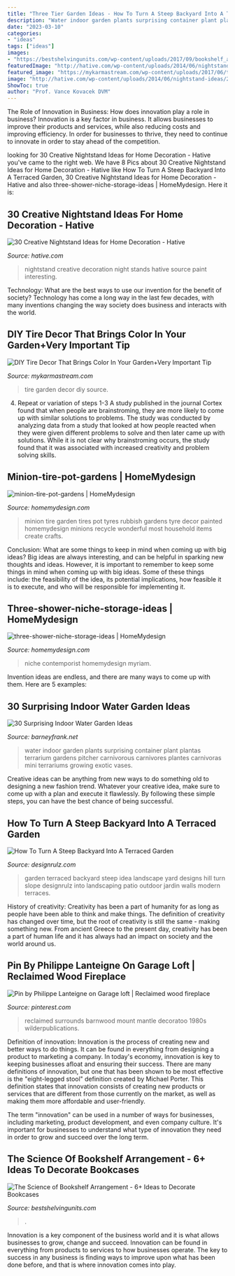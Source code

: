 ```yaml
---
title: "Three Tier Garden Ideas - How To Turn A Steep Backyard Into A Terraced Garden"
description: "Water indoor garden plants surprising container plant plantas terrarium gardens pitcher carnivorous carnivores plantes carnivoras mini terrariums growing exotic vases"
date: "2023-03-10"
categories:
- "ideas"
tags: ["ideas"]
images:
- "https://bestshelvingunits.com/wp-content/uploads/2017/09/bookshelf_arrangement_layout1.jpg"
featuredImage: "http://hative.com/wp-content/uploads/2014/06/nightstand-ideas/26-creative-nightstand-ideas.jpg"
featured_image: "https://mykarmastream.com/wp-content/uploads/2017/06/tire-garden-decor-11.jpg"
image: "http://hative.com/wp-content/uploads/2014/06/nightstand-ideas/26-creative-nightstand-ideas.jpg"
ShowToc: true
author: "Prof. Vance Kovacek DVM"
---
```



The Role of Innovation in Business: How does innovation play a role in business?
Innovation is a key factor in business. It allows businesses to improve their products and services, while also reducing costs and improving efficiency. In order for businesses to thrive, they need to continue to innovate in order to stay ahead of the competition.

	

		
looking for 30 Creative Nightstand Ideas for Home Decoration - Hative you've came to the right web. We have 8 Pics about 30 Creative Nightstand Ideas for Home Decoration - Hative like How To Turn A Steep Backyard Into A Terraced Garden, 30 Creative Nightstand Ideas for Home Decoration - Hative and also three-shower-niche-storage-ideas | HomeMydesign. Here it is:
		
    
## 30 Creative Nightstand Ideas For Home Decoration - Hative

<img loading=lazy src="http://hative.com/wp-content/uploads/2014/06/nightstand-ideas/26-creative-nightstand-ideas.jpg" onerror="this.onerror=null;this.src='https://tse1.mm.bing.net/th?id=OIP.Kpn5D3Uffo6GMB_cUI4ZAAHaJ4&amp;pid=15.1';" alt="30 Creative Nightstand Ideas for Home Decoration - Hative">

_Source: hative.com_

>nightstand creative decoration night stands hative source paint interesting. 

	

Technology: What are the best ways to use our invention for the benefit of society?
Technology has come a long way in the last few decades, with many inventions changing the way society does business and interacts with the world.

    
## DIY Tire Decor That Brings Color In Your Garden+Very Important Tip

<img loading=lazy src="https://mykarmastream.com/wp-content/uploads/2017/06/tire-garden-decor-11.jpg" onerror="this.onerror=null;this.src='https://tse2.mm.bing.net/th?id=OIP.V51Bwf78I7zI6UEJtbLP9wHaJ4&amp;pid=15.1';" alt="DIY Tire Decor That Brings Color In Your Garden+Very Important Tip">

_Source: mykarmastream.com_

>tire garden decor diy source. 

	

4. Repeat or variation of steps 1-3
A study published in the journal Cortex found that when people are brainstroming, they are more likely to come up with similar solutions to problems. The study was conducted by analyzing data from a study that looked at how people reacted when they were given different problems to solve and then later came up with solutions. While it is not clear why brainstroming occurs, the study found that it was associated with increased creativity and problem solving skills.

    
## Minion-tire-pot-gardens | HomeMydesign

<img loading=lazy src="https://homemydesign.com/wp-content/uploads/2015/08/minion-tire-pot-gardens.jpg" onerror="this.onerror=null;this.src='https://tse1.mm.bing.net/th?id=OIP.oV_yWJ4C2wM6u-dbU_hJ3wHaK0&amp;pid=15.1';" alt="minion-tire-pot-gardens | HomeMydesign">

_Source: homemydesign.com_

>minion tire garden tires pot tyres rubbish gardens tyre decor painted homemydesign minions recycle wonderful most household items create crafts. 

	

Conclusion: What are some things to keep in mind when coming up with big ideas?
Big ideas are always interesting, and can be helpful in sparking new thoughts and ideas. However, it is important to remember to keep some things in mind when coming up with big ideas. Some of these things include: the feasibility of the idea, its potential implications, how feasible it is to execute, and who will be responsible for implementing it.

    
## Three-shower-niche-storage-ideas | HomeMydesign

<img loading=lazy src="https://homemydesign.com/wp-content/uploads/2019/10/three-shower-niche-storage-ideas.jpg" onerror="this.onerror=null;this.src='https://tse2.mm.bing.net/th?id=OIP.dMWJmtwHt8nC6EG70WBw1wHaLH&amp;pid=15.1';" alt="three-shower-niche-storage-ideas | HomeMydesign">

_Source: homemydesign.com_

>niche contemporist homemydesign myriam. 

	

Invention ideas are endless, and there are many ways to come up with them. Here are 5 examples:

    
## 30 Surprising Indoor Water Garden Ideas

<img loading=lazy src="http://www.barneyfrank.net/wp-content/uploads/2016/04/Surprising-Indoor-Water-Garden-Ideas-12-1.jpg" onerror="this.onerror=null;this.src='https://tse2.mm.bing.net/th?id=OIP.9w4abFwQsWb-iAVFeRRTcAHaNG&amp;pid=15.1';" alt="30 Surprising Indoor Water Garden Ideas">

_Source: barneyfrank.net_

>water indoor garden plants surprising container plant plantas terrarium gardens pitcher carnivorous carnivores plantes carnivoras mini terrariums growing exotic vases. 

	

Creative ideas can be anything from new ways to do something old to designing a new fashion trend. Whatever your creative idea, make sure to come up with a plan and execute it flawlessly. By following these simple steps, you can have the best chance of being successful.

    
## How To Turn A Steep Backyard Into A Terraced Garden

<img loading=lazy src="http://cdn.designrulz.com/wp-content/uploads/2014/09/terraced-garden-designrulz-idea-16.jpg" onerror="this.onerror=null;this.src='https://tse1.mm.bing.net/th?id=OIP.QdvZh9n5-Box1yB5LVdC8gHaKB&amp;pid=15.1';" alt="How To Turn A Steep Backyard Into A Terraced Garden">

_Source: designrulz.com_

>garden terraced backyard steep idea landscape yard designs hill turn slope designrulz into landscaping patio outdoor jardin walls modern terraces. 

	

History of creativity:
Creativity has been a part of humanity for as long as people have been able to think and make things. The definition of creativity has changed over time, but the root of creativity is still the same - making something new. From ancient Greece to the present day, creativity has been a part of human life and it has always had an impact on society and the world around us.

    
## Pin By Philippe Lanteigne On Garage Loft | Reclaimed Wood Fireplace

<img loading=lazy src="https://i.pinimg.com/736x/8c/72/e0/8c72e026686e0eb2c20f22c77191a4b3.jpg" onerror="this.onerror=null;this.src='https://tse3.mm.bing.net/th?id=OIP.M3Xd3yOXpEpi9js3YRvQHgHaJ4&amp;pid=15.1';" alt="Pin by Philippe Lanteigne on Garage loft | Reclaimed wood fireplace">

_Source: pinterest.com_

>reclaimed surrounds barnwood mount mantle decoratoo 1980s wilderpublications. 

	

Definition of innovation:
Innovation is the process of creating new and better ways to do things. It can be found in everything from designing a product to marketing a company. In today's economy, innovation is key to keeping businesses afloat and ensuring their success.
There are many definitions of innovation, but one that has been shown to be most effective is the "eight-legged stool" definition created by Michael Porter. This definition states that innovation consists of creating new products or services that are different from those currently on the market, as well as making them more affordable and user-friendly.

The term "innovation" can be used in a number of ways for businesses, including marketing, product development, and even company culture. It's important for businesses to understand what type of innovation they need in order to grow and succeed over the long term.

    
## The Science Of Bookshelf Arrangement - 6+ Ideas To Decorate Bookcases

<img loading=lazy src="https://bestshelvingunits.com/wp-content/uploads/2017/09/bookshelf_arrangement_layout1.jpg" onerror="this.onerror=null;this.src='https://tse3.mm.bing.net/th?id=OIP.Ghlm_u8CsLyQj4pn1KaxnQHaLH&amp;pid=15.1';" alt="The Science of Bookshelf Arrangement - 6+ Ideas to Decorate Bookcases">

_Source: bestshelvingunits.com_

>. 

	

Innovation is a key component of the business world and it is what allows businesses to grow, change and succeed. Innovation can be found in everything from products to services to how businesses operate. The key to success in any business is finding ways to improve upon what has been done before, and that is where innovation comes into play.

